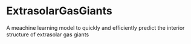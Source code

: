 # ExtrasolarGasGiants
A meachine learning model to quickly and eﬃciently predict the interior structure of  extrasolar gas giants
